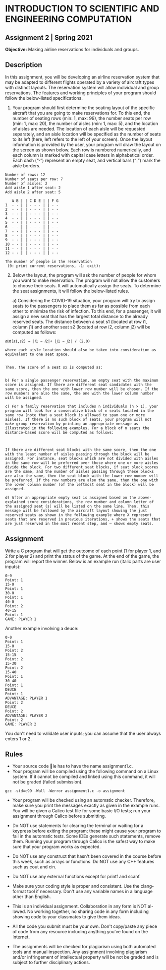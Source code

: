 # INTRODUCTION TO SCIENTIFIC AND ENGINEERING COMPUTATION

## Assignment 2 | Spring 2021


**Objective:** Making airline reservations for individuals and groups.

## Description

In this assignment, you will be developing an airline reservation system that may be adapted to different flights operated by a variety of aircraft types with distinct layouts. The reservation system will allow individual and group reservations. The features and working principles of your program should follow the below-listed specifications.

1. Your program should first determine the seating layout of the specific aircraft that you are going to make reservations for. To this end, the number of seating rows (min: 1, max: 99), the number seats per row (min: 1, max: 20), the number of aisles (min: 1, max: 5), and the location of aisles are needed. The location of each aisle will be requested separately, and an aisle location will be specified as the number of seats to its left (here, left refers to the left of your screen). Once the layout information is provided by the user, your program will draw the layout on the screen as shown below. Each row is numbered numerically, and each column is marked with capital case letters in alphabetical order. Each dash (“-“) represent an empty seat, and vertical bars (“|“) mark the aisle borders.

```
Number of rows: 12
Number of seats per row: 7
Number of aisles: 2
Add aisle 1 after seat: 2
Add aisle 2 after seat: 5

   A B | | C D E | | F G
1  - - | | - - - | | - -
2  - - | | - - - | | - -
3  - - | | - - - | | - -
4  - - | | - - - | | - -
5  - - | | - - - | | - -
6  - - | | - - - | | - -
7  - - | | - - - | | - -
8  - - | | - - - | | - -
9  - - | | - - - | | - -
10 - - | | - - - | | - -
11 - - | | - - - | | - -
12 - - | | - - - | | - -

The number of people in the reservation
 (0: print current reservations, -1: exit):
```

2. Below the layout, the program will ask the number of people for whom you want to make reservation. The program will not allow the customers to choose their seats. It will automatically assign the seats. To determine the seat assignments, it will follow the below-listed rules.

    a) Considering the COVID-19 situation, your program will try to assign seats to the passengers to place them as far as possible from each other to minimize the risk of infection. To this end, for a passenger, it will assign a new seat that has the largest total distance to the already reserved seats. The distance between a seat s1 (located at row i1, column j1) and another seat s2 (located at row i2, column j2) will be computed as follows:

```
𝑑𝑖𝑠𝑡(𝑠1,𝑠2) = |𝑖1 − 𝑖2|+ |𝑗1 − 𝑗2| / (2.0)
```

    where each aisle location should also be taken into consideration as equivalent to one seat space.
```

```

    Then, the score of a seat sx is computed as:


    b) For a single passenger reservation, an empty seat with the maximum score is assigned. If there are different seat candidates with the same score, then the one with lower row number will be chosen. If the row numbers are also the same, the one with the lower column number will be assigned.

    c) For a family reservation that includes n individuals (n > 1), your program will look for a consecutive block of n seats located in the same row (note that a seat block is allowed to span one or more aisles). If there is no such block of seats, your program will not make group reservation by printing an appropriate message as illustrated in the following examples. For a block of n seats the distance-based score will be computed as follows:



    If there are different seat blocks with the same score, then the one with the least number of aisles passing through the block will be assigned. For instance, seat blocks which are not divided with aisles in the same row will be preferred over those where one or more aisles divide the block. For two different seat blocks, if seat block scores are the same, and the number of aisles passing through these blocks are also the same, then the seat block with the lower row number will be preferred. If the row numbers are also the same, then the one with the lower column number (of the leftmost seat in the block) will be assigned.

    d) After an appropriate empty seat is assigned based on the above-explained score considerations, the row number and column letter of the assigned seat (s) will be listed on the same line. Then, this message will be followed by the aircraft layout showing the just reserved seats as shown in the following example where X represent seats that are reserved in previous iterations, + shows the seats that are just reserved in the most recent step, and – shows empty seats.
## Assignment

Write a C program that will get the outcome of each point (1 for player 1, and
2 for player 2) and print the status of the game. At the end of the game, the
program will report the winner.
Below is an example run (italic parts are user inputs):

```
0-0
Point: 1
15-0
Point: 1
30-0
Point: 1
40-0
Point: 2
40-15
Point: 1
GAME: PLAYER 1
```
Another example involving a deuce:

```
0-0
Point: 1
15-0
Point: 2
15-15
Point: 2
15-30
Point: 2
15-40
Point: 1
30-40
Point: 1
DEUCE
Point: 1
ADVANTAGE: PLAYER 1
Point: 2
DEUCE
Point: 2
ADVANTAGE: PLAYER 2
Point: 2
GAME: PLAYER 2
```
You don't need to validate user inputs; you can assume that the user always
enters 1 or 2.

## Rules


* Your source code le has to have the name assignment1.c.
* Your program will be compiled using the following command on a Linux
system. If it cannot be compiled and linked using this command, it will
not be graded (failed submission).

```
gcc -std=c99 -Wall -Werror assignment1.c -o assignment
```
* Your program will be checked using an automatic checker. Therefore,
make sure you print the messages exactly as given in the example runs.
You will be given a Calico test file for some basic I/O tests; run your
assignment through Calico before submitting.

* Do NOT use statements for clearing the terminal or waiting for a keypress
before exiting the program; these might cause your program to fail in
the automatic tests. Some IDEs generate such statements, remove them.
Running your program through Calico is the safest way to make sure that
your program works as expected.

* Do NOT use any construct that hasn't been covered in the course before
this week, such as arrays or functions. Do NOT use any C++ features
such as cout and cin.

* Do NOT use any external functions except for printf and scanf.

* Make sure your coding style is proper and consistent. Use the clang-format
tool if necessary. Don't use any variable names in a language other than
English.

* This is an individual assignment. Collaboration in any form is NOT al-
lowed. No working together, no sharing code in any form including
showing code to your classmates to give them ideas.

* All the code you submit must be your own. Don't copy/paste any piece of
code from any resource including anything you've found on the Internet.

* The assignments will be checked for plagiarism using both automated
tools and manual inspection. Any assignment involving plagiarism and/or
infringement of intellectual property will be not be graded and is subject
to further disciplinary actions.


